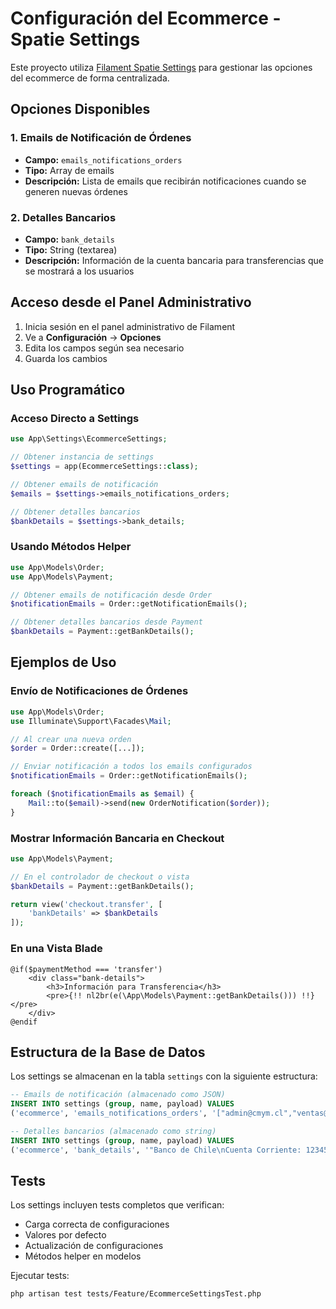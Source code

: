 # Configuración del Ecommerce - Spatie Settings

Este proyecto utiliza [Filament Spatie Settings](https://filamentphp.com/plugins/filament-spatie-settings) para gestionar las opciones del ecommerce de forma centralizada.

## Opciones Disponibles

### 1. Emails de Notificación de Órdenes
- **Campo:** `emails_notifications_orders`
- **Tipo:** Array de emails
- **Descripción:** Lista de emails que recibirán notificaciones cuando se generen nuevas órdenes

### 2. Detalles Bancarios
- **Campo:** `bank_details`
- **Tipo:** String (textarea)
- **Descripción:** Información de la cuenta bancaria para transferencias que se mostrará a los usuarios

## Acceso desde el Panel Administrativo

1. Inicia sesión en el panel administrativo de Filament
2. Ve a **Configuración** → **Opciones**
3. Edita los campos según sea necesario
4. Guarda los cambios

## Uso Programático

### Acceso Directo a Settings

```php
use App\Settings\EcommerceSettings;

// Obtener instancia de settings
$settings = app(EcommerceSettings::class);

// Obtener emails de notificación
$emails = $settings->emails_notifications_orders;

// Obtener detalles bancarios
$bankDetails = $settings->bank_details;
```

### Usando Métodos Helper

```php
use App\Models\Order;
use App\Models\Payment;

// Obtener emails de notificación desde Order
$notificationEmails = Order::getNotificationEmails();

// Obtener detalles bancarios desde Payment
$bankDetails = Payment::getBankDetails();
```

## Ejemplos de Uso

### Envío de Notificaciones de Órdenes

```php
use App\Models\Order;
use Illuminate\Support\Facades\Mail;

// Al crear una nueva orden
$order = Order::create([...]);

// Enviar notificación a todos los emails configurados
$notificationEmails = Order::getNotificationEmails();

foreach ($notificationEmails as $email) {
    Mail::to($email)->send(new OrderNotification($order));
}
```

### Mostrar Información Bancaria en Checkout

```php
use App\Models\Payment;

// En el controlador de checkout o vista
$bankDetails = Payment::getBankDetails();

return view('checkout.transfer', [
    'bankDetails' => $bankDetails
]);
```

### En una Vista Blade

```blade
@if($paymentMethod === 'transfer')
    <div class="bank-details">
        <h3>Información para Transferencia</h3>
        <pre>{!! nl2br(e(\App\Models\Payment::getBankDetails())) !!}</pre>
    </div>
@endif
```

## Estructura de la Base de Datos

Los settings se almacenan en la tabla `settings` con la siguiente estructura:

```sql
-- Emails de notificación (almacenado como JSON)
INSERT INTO settings (group, name, payload) VALUES 
('ecommerce', 'emails_notifications_orders', '["admin@cmym.cl","ventas@cmym.cl"]');

-- Detalles bancarios (almacenado como string)
INSERT INTO settings (group, name, payload) VALUES 
('ecommerce', 'bank_details', '"Banco de Chile\nCuenta Corriente: 12345678-9\nRUT: 12.345.678-9\nTitular: CMYM SpA"');
```

## Tests

Los settings incluyen tests completos que verifican:

- Carga correcta de configuraciones
- Valores por defecto
- Actualización de configuraciones
- Métodos helper en modelos

Ejecutar tests:

```bash
php artisan test tests/Feature/EcommerceSettingsTest.php
```
